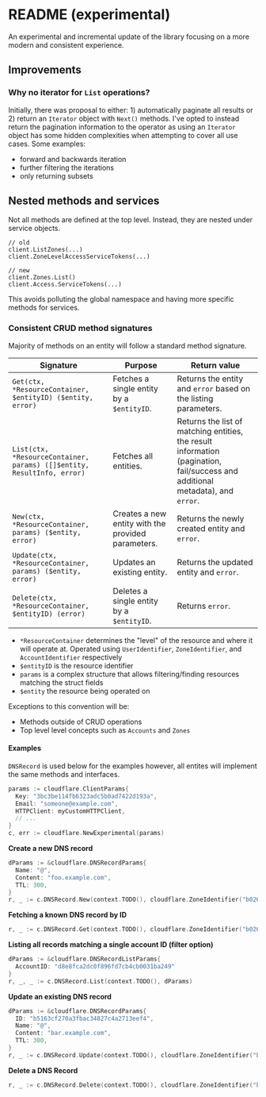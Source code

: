 # README (experimental)

An experimental and incremental update of the library focusing on a more modern
and consistent experience.

## Improvements

### Why no iterator for `List` operations?

Initially, there was proposal to either: 1) automatically paginate all results
or 2) return an `Iterator` object with `Next()` methods. I've opted to instead
return the pagination information to the operator as using an `Iterator` object
has some hidden complexities when attempting to cover all use cases. Some
examples:

- forward and backwards iteration
- further filtering the iterations
- only returning subsets

## Nested methods and services

Not all methods are defined at the top level. Instead, they are nested under
service objects.

```golang
// old
client.ListZones(...)
client.ZoneLevelAccessServiceTokens(...)

// new
client.Zones.List()
client.Access.ServiceTokens(...)
```

This avoids polluting the global namespace and having more specific methods
for services.

### Consistent CRUD method signatures

Majority of methods on an entity will follow a standard method signature.

| Signature                                                                 | Purpose                                            | Return value                                                                                                                   |
| ------------------------------------------------------------------------- | -------------------------------------------------- | ------------------------------------------------------------------------------------------------------------------------------ |
| `Get(ctx, *ResourceContainer, $entityID) ($entity, error)`                | Fetches a single entity by a `$entityID`.          | Returns the entity and `error` based on the listing parameters.                                                                |
| `List(ctx, *ResourceContainer, params) ([]$entity, ResultInfo, error)` | Fetches all entities.                              | Returns the list of matching entities, the result information (pagination, fail/success and additional metadata), and `error`. |
| `New(ctx, *ResourceContainer, params) ($entity, error)`                | Creates a new entity with the provided parameters. | Returns the newly created entity and `error`.                                                                                  |
| `Update(ctx, *ResourceContainer, params) ($entity, error)`             | Updates an existing entity.                        | Returns the updated entity and `error`.                                                                                        |
| `Delete(ctx, *ResourceContainer, $entityID) (error)`                      | Deletes a single entity by a `$entityID`.          | Returns `error`.                                                                                                               |

- `*ResourceContainer` determines the "level" of the resource and where it will
  operate at. Operated using `UserIdentifier`, `ZoneIdentifier`, and
  `AccountIdentifier` respectively
- `$entityID` is the resource identifier
- `params` is a complex structure that allows filtering/finding resources
  matching the struct fields
- `$entity` the resource being operated on

Exceptions to this convention will be:

- Methods outside of CRUD operations
- Top level level concepts such as `Accounts` and `Zones`

#### Examples

`DNSRecord` is used below for the examples however, all entites will implement the
same methods and interfaces.

```go
params := cloudflare.ClientParams{
  Key: "3bc3be114fb6323adc5b0ad7422d193a",
  Email: "someone@example.com",
  HTTPClient: myCustomHTTPClient,
  // ...
}
c, err := cloudflare.NewExperimental(params)
```

**Create a new DNS record**

```go
dParams := &cloudflare.DNSRecordParams{
  Name: "@",
  Content: "foo.example.com",
  TTL: 300,
}
r, _ := c.DNSRecord.New(context.TODO(), cloudflare.ZoneIdentifier("b026324c6904b2a9cb4b88d6d61c81d1"), dParams)
```

**Fetching a known DNS record by ID**

```go
r, _ := c.DNSRecord.Get(context.TODO(), cloudflare.ZoneIdentifier("b026324c6904b2a9cb4b88d6d61c81d1"), "3e7705498e8be60520841409ebc69bc1")
```

**Listing all records matching a single account ID (filter option)**

```go
dParams := &cloudflare.DNSRecordListParams{
  AccountID: "d8e8fca2dc0f896fd7cb4cb0031ba249"
}
r, _, _ := c.DNSRecord.List(context.TODO(), dParams)
```

**Update an existing DNS record**

```go
dParams := &cloudflare.DNSRecordParams{
  ID: "b5163cf270a3fbac34827c4a2713eef4",
  Name: "@",
  Content: "bar.example.com",
  TTL: 300,
}
r, _ := c.DNSRecord.Update(context.TODO(), cloudflare.ZoneIdentifier("b026324c6904b2a9cb4b88d6d61c81d1"), dParams)
```

**Delete a DNS Record**

```go
r, _ := c.DNSRecord.Delete(context.TODO(), cloudflare.ZoneIdentifier("b026324c6904b2a9cb4b88d6d61c81d1"), "b5163cf270a3fbac34827c4a2713eef4")
```

